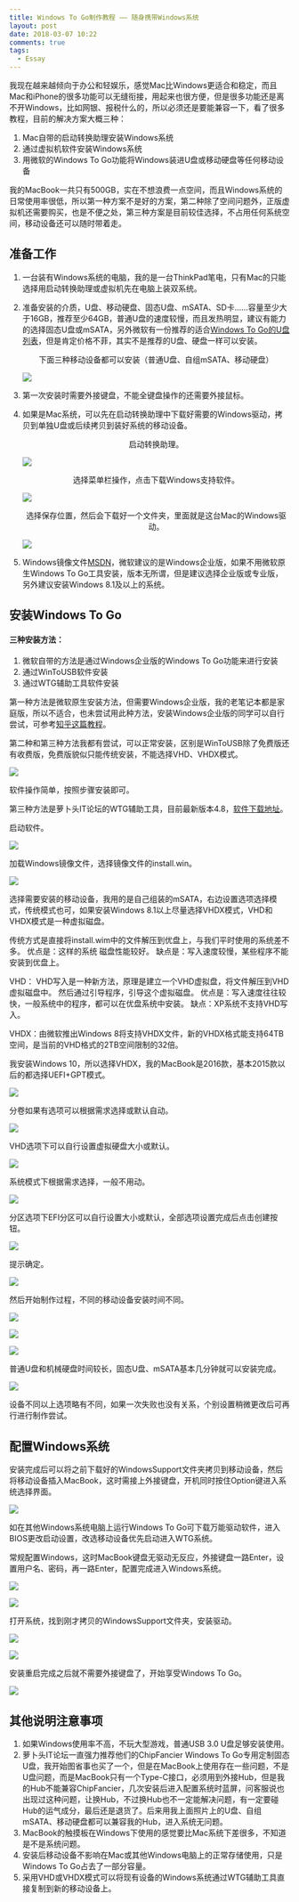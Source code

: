 ```yaml
---
title: Windows To Go制作教程 —— 随身携带Windows系统
layout: post
date: 2018-03-07 10:22
comments: true
tags:
  - Essay
---
```


我现在越来越倾向于办公和轻娱乐，感觉Mac比Windows更适合和稳定，而且Mac和iPhone的很多功能可以无缝衔接，用起来也很方便，但是很多功能还是离不开Windows，比如网银、报税什么的，所以必须还是要能兼容一下，看了很多教程，目前的解决方案大概三种：

1. Mac自带的启动转换助理安装Windows系统
2. 通过虚拟机软件安装Windows系统
3. 用微软的Windows To Go功能将Windows装进U盘或移动硬盘等任何移动设备

我的MacBook一共只有500GB，实在不想浪费一点空间，而且Windows系统的日常使用率很低，所以第一种方案不是好的方案，第二种除了空间问题外，正版虚拟机还需要购买，也是不便之处，第三种方案是目前较佳选择，不占用任何系统空间，移动设备还可以随时带着走。



## 准备工作

1. 一台装有Windows系统的电脑，我的是一台ThinkPad笔电，只有Mac的只能选择用启动转换助理或虚拟机先在电脑上装双系统。

2. 准备安装的介质，U盘、移动硬盘、固态U盘、mSATA、SD卡……容量至少大于16GB，推荐至少64GB，普通U盘的速度较慢，而且发热明显，建议有能力的选择固态U盘或mSATA，另外微软有一份推荐的适合[Windows To Go的U盘列表](https://docs.microsoft.com/zh-cn/previous-versions/windows/it-pro/windows-8.1-and-8/hh831833(v=ws.11))，但是肯定价格不菲，其实不是推荐的U盘、硬盘一样可以安装。

   <center>下面三种移动设备都可以安装（普通U盘、自组mSATA、移动硬盘）</center>

   ![](/img/2018/3-7/5.jpg)

3. 第一次安装时需要外接键盘，不能全键盘操作的还需要外接鼠标。

4. 如果是Mac系统，可以先在启动转换助理中下载好需要的Windows驱动，拷贝到单独U盘或后续拷贝到装好系统的移动设备。

   <center>启动转换助理。</center>

   ![](/img/2018/3-7/b1.png)

   <center>选择菜单栏操作，点击下载Windows支持软件。</center>

   ![](/img/2018/3-7/b2.png)

   <center>选择保存位置，然后会下载好一个文件夹，里面就是这台Mac的Windows驱动。</center>

   ![](/img/2018/3-7/b3.png)

5. Windows镜像文件[MSDN](https://msdn.itellyou.cn/)，微软建议的是Windows企业版，如果不用微软原生Windows To Go工具安装，版本无所谓，但是建议选择企业版或专业版，另外建议安装Windows 8.1及以上的系统。
   ​

## 安装Windows To Go



#### 三种安装方法：

1. 微软自带的方法是通过Windows企业版的Windows To Go功能来进行安装
2. 通过WinToUSB软件安装
3. 通过WTG辅助工具软件安装

第一种方法是微软原生安装方法，但需要Windows企业版，我的老笔记本都是家庭版，所以不适合，也未尝试用此种方法，安装Windows企业版的同学可以自行尝试，可参考[知乎这篇教程](https://www.zhihu.com/question/35253149)。

第二种和第三种方法我都有尝试，可以正常安装，区别是WinToUSB除了免费版还有收费版，免费版貌似只能传统安装，不能选择VHD、VHDX模式。

![](/img/2018/3-7/14.png)

软件操作简单，按照步骤安装即可。

第三种方法是萝卜头IT论坛的WTG辅助工具，目前最新版本4.8，[软件下载地址](http://bbs.luobotou.org/thread-761-1-1.html)。

启动软件。

![](/img/2018/3-7/1.png)

加载Windows镜像文件，选择镜像文件的install.win。

![](/img/2018/3-7/2.png)

选择需要安装的移动设备，我用的是自己组装的mSATA，右边设置选项选择模式，传统模式也可，如果安装Windows 8.1以上尽量选择VHDX模式，VHD和VHDX模式是一种虚拟磁盘。

传统方式是直接将install.wim中的文件解压到优盘上，与我们平时使用的系统差不多。
优点是：这样的系统 磁盘性能较好。
缺点是：写入速度较慢，某些程序不能安装到优盘上。

VHD：
VHD写入是一种新方法，原理是建立一个VHD虚拟盘，将文件解压到VHD虚拟磁盘中。
然后通过引导程序，引导这个虚拟磁盘。
优点是：写入速度往往较快，一般系统中的程序，都可以在优盘系统中安装。
缺点：XP系统不支持VHD写入。

VHDX：由微软推出Windows 8将支持VHDX文件，新的VHDX格式能支持64TB空间，是当前的VHD格式的2TB空间限制的32倍。

我安装Windows 10，所以选择VHDX，我的MacBook是2016款，基本2015款以后的都选择UEFI+GPT模式。

![](/img/2018/3-7/3.png)

分卷如果有选项可以根据需求选择或默认自动。

![](/img/2018/3-7/4.png)

VHD选项下可以自行设置虚拟硬盘大小或默认。

![](/img/2018/3-7/6.png)

系统模式下根据需求选择，一般不用动。

![](/img/2018/3-7/7.png)

分区选项下EFI分区可以自行设置大小或默认，全部选项设置完成后点击创建按钮。

![](/img/2018/3-7/8.png)

提示确定。

![](/img/2018/3-7/9.png)

然后开始制作过程，不同的移动设备安装时间不同。

![](/img/2018/3-7/10.png)

![](/img/2018/3-7/11.png)

![](/img/2018/3-7/12.png)

普通U盘和机械硬盘时间较长，固态U盘、mSATA基本几分钟就可以安装完成。

![](/img/2018/3-7/13.png)

设备不同以上选项略有不同，如果一次失败也没有关系，个别设置稍微更改后可再行进行制作尝试。



## 配置Windows系统

安装完成后可以将之前下载好的WindowsSupport文件夹拷贝到移动设备，然后将移动设备插入MacBook，这时需接上外接键盘，开机同时按住Option键进入系统选择界面。

![](/img/2018/3-7/w2.JPG)

如在其他Windows系统电脑上运行Windows To Go可下载万能驱动软件，进入BIOS更改启动设置，改选移动设备优先启动进入WTG系统。

常规配置Windows，这时MacBook键盘无驱动无反应，外接键盘一路Enter，设置用户名、密码，再一路Enter，配置完成进入Windows系统。

![](/img/2018/3-7/w4.JPG)

![](/img/2018/3-7/w3.JPG)

打开系统，找到刚才拷贝的WindowsSupport文件夹，安装驱动。

![](/img/2018/3-7/b4.png)

![](/img/2018/3-7/b5.JPG)

安装重启完成之后就不需要外接键盘了，开始享受Windows To Go。

![](/img/2018/3-7/w1.png)



## 其他说明注意事项

1. 如果Windows使用率不高，不玩大型游戏，普通USB 3.0 U盘足够安装使用。
2. 萝卜头IT论坛一直强力推荐他们的ChipFancier Windows To Go专用定制固态U盘，我开始图省事也买了一个，但是在MacBook上使用存在一些问题，不是U盘问题，而是MacBook只有一个Type-C接口，必须用到外接Hub，但是我的Hub不能兼容ChipFancier，几次安装后进入配置系统时蓝屏，问客服说也出现过这种问题，让换Hub，不过换Hub也不一定能解决问题，有一定要碰Hub的运气成分，最后还是退货了。后来用我上面照片上的U盘、自组mSATA、移动硬盘都可以兼容我的Hub，进入系统无问题。
3. MacBook的触摸板在Windows下使用的感觉要比Mac系统下差很多，不知道是不是系统问题。
4. 安装后移动设备不影响在Mac或其他Windows电脑上的正常存储使用，只是Windows To Go占去了一部分容量。
5. 采用VHD或VHDX模式可以将现有设备的Windows系统通过WTG辅助工具直接复制到新的移动设备上。
